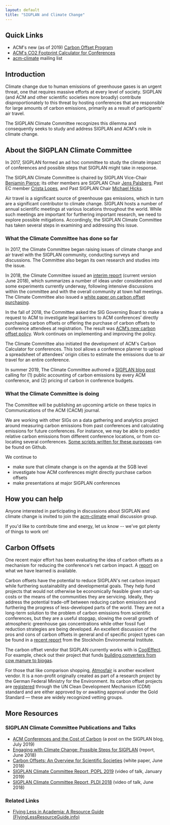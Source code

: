 ```yaml
---
layout: default
title: "SIGPLAN and Climate Change"
---
```


<!-- <div style=”float:right”> -->

## Quick Links

- ACM's new (as of 2019) [Carbon Offset Program](https://www.acm.org/special-interest-groups/volunteer-resources/conference-planning/conference-registration#h-carbon-offset-program)
- [ACM's CO2 Footprint Calculator for Conferences](https://co2calculator.acm.org)
- [acm-climate](https://groups.google.com/forum/#!forum/acm-climate) mailing list
<!-- - [More resources](#More Resources) -->
<!-- </div> -->


## Introduction

Climate change due to human emissions of greenhouse gases is an urgent
threat, one that requires massive efforts at every level of society. SIGPLAN
(and ACM and other scientific societies more broadly) contribute
disproportionately to this threat by hosting conferences that are
responsible for large amounts of carbon emissions, primarily as a result of
participants' air travel.

The SIGPLAN Climate Committee recognizes this dilemma and consequently seeks
to study and address SIGPLAN and ACM's role in climate change.

<!--
  - recap what committee has done / is doing
      - white papers
      - making sure that climate issues are on the agenda at the SGB level
      - presentations at town hall meetings of major SIGPLAN conferences
      - e.g., put a pointer to "carbon offset program"
  - now working with other SIGs on a larger data gathering and analytics
      - Yannick's repo of scripts: https://github.com/YaZko/acm-climate
  - CACM article forthcoming
-->

## About the SIGPLAN Climate Committee

In 2017, SIGPLAN formed an ad hoc committee to study the climate impact of
conferences and possible steps that SIGPLAN might take in response.

The SIGPLAN Climate Committee is chaired by SIGPLAN Vice-Chair [Benjamin
Pierce](http://www.cis.upenn.edu/~bcpierce/); its other members are SIGPLAN
Chair [Jens Palsberg](http://web.cs.ucla.edu/~palsberg/), Past EC member
[Crista Lopes](http://www.ics.uci.edu/~lopes/), and Past SIGPLAN Chair
[Michael Hicks](http://www.cs.umd.edu/~mwh/).

Air travel is a significant source of greenhouse gas emissions, which in
turn are a significant contributor to climate change. SIGPLAN hosts a number
of annual scientific meetings at various locations throughout the world.
While such meetings are important for furthering important research, we need
to explore possible mitigations. Accordingly, the SIGPLAN Climate Committee
has taken several steps in examining and addressing this issue.


### What the Climate Committee has done so far

In 2017, the Climate Committee began raising issues of climate change and
air travel with the SIGPLAN community, conducting surveys and
discussions. The Committee also began its own research and studies into the
issue.

In 2018, the Climate Committee issued an [interim report](http://www.cis.upenn.edu/~bcpierce/papers/sigplan-climate-report.pdf) (current version June 2018), which summarizes a number of ideas under consideration and some experiments currently underway, following intensive discussions within the committee and
with the overall community at town hall meetings. The Climate Committee also issued a [white paper on carbon offset purchasing](http://www.cis.upenn.edu/~bcpierce/papers/carbon-offsets.pdf).

In the fall of 2018, the Committee asked the SIG Governing Board to make a
request to ACM to investigate legal barriers to ACM conferences’ directly
purchasing carbon offsets or offering the purchase of carbon offsets to
conference attendees at registration. The result was [ACM’s new carbon
offset
policy](https://www.acm.org/special-interest-groups/volunteer-resources/conference-planning/conference-registration#h-carbon-offset-program). 
Work continues on implementing and improving the policy.

The Climate Committee also initiated the development of ACM's Carbon
Calculator for conferences. This tool allows a conference planner to upload
a spreadsheet of attendees’ origin cities to estimate the emissions due to
air travel for an entire conference.

In summer 2019, The Climate Committee authored a [SIGPLAN blog
post](https://blog.sigplan.org/2019/07/17/acm-conferences-and-the-cost-of-carbon/)
calling for (1) public accounting of carbon emissions by every ACM
conference, and (2) pricing of carbon in conference budgets.

### What the Climate Committee is doing

The Committee will be publishing an upcoming article on these topics in
Communications of the ACM (CACM) journal.

We are working with other SIGs on a data gathering and analytics project
around measuring carbon emissions from past conferences and calculating
emissions for future conferences. For instance, we may be able to predict
relative carbon emissions from different conference locations, or from
co-locating several conferences. [Some scripts written for these
purposes](https://github.com/YaZko/acm-climate) can be found on Github.

We continue to
- make sure that climate change is on the agenda at the SGB level
- investigate how ACM conferences might directly purchase carbon offsets
- make presentations at major SIGPLAN conferences

## How you can help

Anyone interested in participating in discussions about SIGPLAN and climate
change is invited to join the
[acm-climate](https://groups.google.com/forum/#!forum/acm-climate) email
discussion group.

If you'd like to contribute time and energy, let us know -- we've got plenty
of things to work on!

## Carbon Offsets

One recent major effort has been evaluating the idea of carbon offsets as a
mechanism for reducing the conference's net carbon impact.  A
[report](http://www.cis.upenn.edu/~bcpierce/papers/sigplan-climate-report.pdf)
on what we have learned is available.

Carbon offsets have the potential to reduce SIGPLAN's net carbon impact
while furthering sustainability and developmental goals. They help
fund projects that would not otherwise be economically feasible given
start-up costs or the means of the communities they are
servicing. Ideally, they address the potential trade-off between
reducing carbon emissions and furthering the progress of
less-developed parts of the world.  They are not a long-term solution
to the problem of carbon emissions from scientific conferences, but
they are a useful stopgap, slowing the overall growth of atmospheric
greenhouse gas concentrations while other fossil fuel reduction
strategies are being developed.  An excellent discussion of the pros
and cons of carbon offsets in general and of specific project types
can be found in a [recent
report](https://www.sei-international.org/mediamanager/documents/Publications/Climate/SEI-WP-2016-03-ICAO-aviation-offsets-biofuels.pdf)
from the Stockholm Environmental Institute.

The carbon offset vendor that SIGPLAN currently works with is
[CoolEffect](https://www.cooleffect.org). For example, check out their
project that funds [building converters from cow manure to
biogas](https://www.cooleffect.org/content/project/community-biogas-program#What-it-does).

For those that like comparison shopping,
[Atmosfair](https://www.atmosfair.de/en/organisationsform) is another
excellent vendor.  It is a non-profit originally created as part of a
research project by the German Federal Ministry for the Environment. Its
carbon offset projects are
[registered](https://www.atmosfair.de/en/organisationsform) through the UN
Clean Development Mechanism (CDM) standard and are either approved by or
awaiting approval under the Gold Standard — these are widely recognized
vetting groups.

## More Resources

### SIGPLAN Climate Committee Publications and Talks

- [ACM Conferences and the Cost of
Carbon](https://blog.sigplan.org/2019/07/17/acm-conferences-and-the-cost-of-carbon/)
  (a post on the SIGPLAN blog, July 2019)
- [Engaging with Climate Change: Possible Steps for
  SIGPLAN](http://www.cis.upenn.edu/~bcpierce/papers/sigplan-climate-report.pdf)
  (report, June 2018)
- [Carbon Offsets: An Overview for Scientific
  Societies](http://www.cis.upenn.edu/~bcpierce/papers/carbon-offsets.pdf) (white paper, June 2018)
- [SIGPLAN Climate Committee Report, POPL 2019](https://popl19.sigplan.org/details/POPL-2019-Research-Papers/52/SIGPLAN-Climate-Committee-Report) (video of talk, January 2019)
- [SIGPLAN Climate Committee Report, PLDI 2018](https://youtu.be/Cw09GnsLeN8?t=1110) (video of talk, June 2018)

### Related Links
- [Flying Less in Academia: A Resource Guide (FlyingLessResourceGuide.info)](http://http://flyinglessresourceguide.info/)
